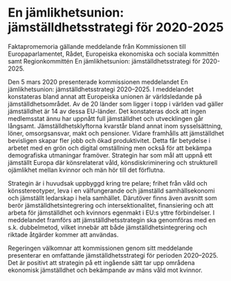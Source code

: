 # En jämlikhetsunion: jämställdhetsstrategi för 2020-2025

Faktapromemoria gällande meddelande från Kommissionen till Europaparlamentet, Rådet, Europeiska ekonomiska och sociala kommittén samt Regionkommittén En jämlikhetsunion:
jämställdhetsstrategi för 2020-2025.

Den 5 mars 2020 presenterade kommissionen meddelandet En
jämlikhetsunion: jämställdhetsstrategi 2020–2025. I meddelandet konstateras bland annat att Europeiska unionen är världsledande på
jämställdhetsområdet. Av de 20 länder som ligger i topp i världen vad gäller jämställdhet är 14 av dessa EU-länder. Det konstateras dock att ingen medlemsstat ännu har uppnått full jämställdhet och utvecklingen går långsamt. Jämställdhetsklyftorna kvarstår bland annat inom sysselsättning, löner, omsorgsansvar, makt och pensioner. Vidare framhålls att jämställdhet bevisligen skapar fler jobb och ökad produktivitet. Detta får betydelse i arbetet med en grön och digital omställning men också för att bekämpa demografiska utmaningar framöver. Strategin har som mål att uppnå ett jämställt Europa där könsrelaterat våld, könsdiskriminering och strukturell ojämlikhet mellan kvinnor och män hör till det förflutna.

Strategin är i huvudsak uppbyggd kring tre pelare; frihet från våld och
könsstereotyper, leva i en välfungerande och jämställd samhällsekonomi och jämställt ledarskap i hela samhället. Därutöver finns även avsnitt som berör jämställdhetsintegrering och intersektionalitet, finansiering och att arbeta för jämställdhet och kvinnors egenmakt i EU:s yttre förbindelser. I meddelandet framförs att jämställdhetsstrategin ska genomföras med en s.k. dubbelmetod, vilket innebär att både jämställdhetsintegrering och riktade åtgärder kommer att användas.

Regeringen välkomnar att kommissionen genom sitt meddelande presenterar en omfattande jämställdhetsstrategi för perioden 2020–2025. Det är positivt att strategin på ett ingående sätt tar upp områdena ekonomisk jämställdhet och bekämpande av mäns våld mot kvinnor.
